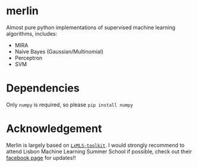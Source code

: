 merlin
======

Almost pure python implementations of supervised machine learning algorithms, includes:

- MIRA
- Naive Bayes (Gaussian/Multinomial)
- Perceptron
- SVM


Dependencies
=====

Only `numpy` is required, so please `pip install numpy`


Acknowledgement
=====

Merlin is largely based on [`LxMLS-toolkit`](https://github.com/LxMLS/lxmls-toolkit). I would strongly recommend to attend Lisbon Machine Learning Summer School if possible, check out their [facebook page](https://www.facebook.com/lisbonmachinelearningschool/timeline) for updates!! 
